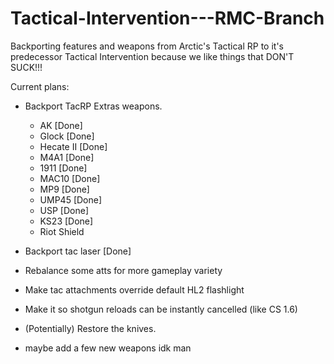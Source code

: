 # Tactical-Intervention---RMC-Branch
Backporting features and weapons from Arctic's Tactical RP to it's predecessor Tactical Intervention because we like things that DON'T SUCK!!!

Current plans:
- Backport TacRP Extras weapons.
    - AK [Done]
    - Glock [Done]
    - Hecate II [Done]
    - M4A1 [Done]
    - 1911 [Done]
    - MAC10 [Done]
    - MP9 [Done]
    - UMP45 [Done]
    - USP [Done]
    - KS23 [Done]
    - Riot Shield

- Backport tac laser [Done]
- Rebalance some atts for more gameplay variety
- Make tac attachments override default HL2 flashlight
- Make it so shotgun reloads can be instantly cancelled (like CS 1.6)
- (Potentially) Restore the knives.
- maybe add a few new weapons idk man
